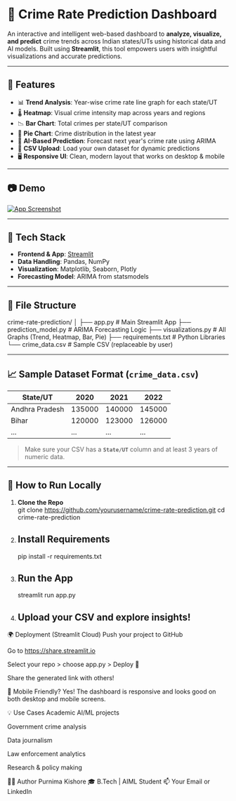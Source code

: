 # 🔐 Crime Rate Prediction Dashboard

An interactive and intelligent web-based dashboard to **analyze, visualize, and predict** crime trends across Indian states/UTs using historical data and AI models. Built using **Streamlit**, this tool empowers users with insightful visualizations and accurate predictions.

---

## 📌 Features

- 📊 **Trend Analysis**: Year-wise crime rate line graph for each state/UT  
- 🌡️ **Heatmap**: Visual crime intensity map across years and regions  
- 📉 **Bar Chart**: Total crimes per state/UT comparison  
- 🥧 **Pie Chart**: Crime distribution in the latest year  
- 🔮 **AI-Based Prediction**: Forecast next year's crime rate using ARIMA  
- 📁 **CSV Upload**: Load your own dataset for dynamic predictions  
- 🖥️ **Responsive UI**: Clean, modern layout that works on desktop & mobile  

---

## 📷 Demo

[![App Screenshot](demo.gif) <!-- Optional: Insert GIF or image -->](https://crime-rate-prediction-rjvoqo4anvzwg8m9g589vw.streamlit.app/)

---


## 🧠 Tech Stack

- **Frontend & App**: [Streamlit](https://streamlit.io)  
- **Data Handling**: Pandas, NumPy  
- **Visualization**: Matplotlib, Seaborn, Plotly  
- **Forecasting Model**: ARIMA from statsmodels

---

## 📂 File Structure

crime-rate-prediction/
│
├── app.py # Main Streamlit App
├── prediction_model.py # ARIMA Forecasting Logic
├── visualizations.py # All Graphs (Trend, Heatmap, Bar, Pie)
├── requirements.txt # Python Libraries
└── crime_data.csv # Sample CSV (replaceable by user)


---

## 📈 Sample Dataset Format (`crime_data.csv`)

| State/UT         | 2020   | 2021   | 2022   |
|------------------|--------|--------|--------|
| Andhra Pradesh   | 135000 | 140000 | 145000 |
| Bihar            | 120000 | 123000 | 126000 |
| ...              | ...    | ...    | ...    |

> Make sure your CSV has a **`State/UT`** column and at least 3 years of numeric data.

---

## 🚀 How to Run Locally

1. **Clone the Repo**  
   git clone https://github.com/yourusername/crime-rate-prediction.git
   cd crime-rate-prediction

2. ## Install Requirements
   pip install -r requirements.txt

3. ## Run the App
   streamlit run app.py

4. ## Upload your CSV and explore insights!

🌍 Deployment (Streamlit Cloud)
Push your project to GitHub

Go to https://share.streamlit.io

Select your repo > choose app.py > Deploy 🚀

Share the generated link with others!

📱 Mobile Friendly?
Yes! The dashboard is responsive and looks good on both desktop and mobile screens.

💡 Use Cases
Academic AI/ML projects

Government crime analysis

Data journalism

Law enforcement analytics

Research & policy making

🙋‍♀️ Author
Purnima Kishore
🎓 B.Tech | AIML Student
📫 Your Email or LinkedIn
